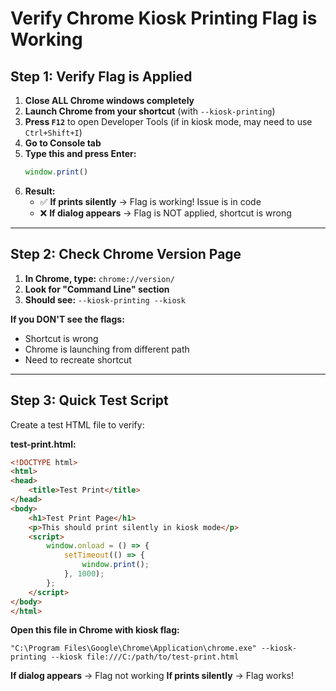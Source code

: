 # Verify Chrome Kiosk Printing Flag is Working

## Step 1: Verify Flag is Applied

1. **Close ALL Chrome windows completely**
2. **Launch Chrome from your shortcut** (with `--kiosk-printing`)
3. **Press `F12`** to open Developer Tools (if in kiosk mode, may need to use `Ctrl+Shift+I`)
4. **Go to Console tab**
5. **Type this and press Enter:**
   ```javascript
   window.print()
   ```
6. **Result:**
   - ✅ **If prints silently** → Flag is working! Issue is in code
   - ❌ **If dialog appears** → Flag is NOT applied, shortcut is wrong

---

## Step 2: Check Chrome Version Page

1. **In Chrome, type:** `chrome://version/`
2. **Look for "Command Line" section**
3. **Should see:** `--kiosk-printing --kiosk`

**If you DON'T see the flags:**
- Shortcut is wrong
- Chrome is launching from different path
- Need to recreate shortcut

---

## Step 3: Quick Test Script

Create a test HTML file to verify:

**test-print.html:**
```html
<!DOCTYPE html>
<html>
<head>
    <title>Test Print</title>
</head>
<body>
    <h1>Test Print Page</h1>
    <p>This should print silently in kiosk mode</p>
    <script>
        window.onload = () => {
            setTimeout(() => {
                window.print();
            }, 1000);
        };
    </script>
</body>
</html>
```

**Open this file in Chrome with kiosk flag:**
```
"C:\Program Files\Google\Chrome\Application\chrome.exe" --kiosk-printing --kiosk file:///C:/path/to/test-print.html
```

**If dialog appears** → Flag not working
**If prints silently** → Flag works!




